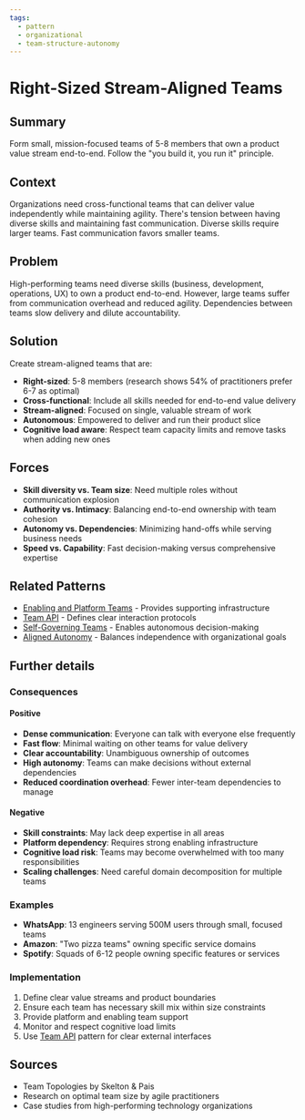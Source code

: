```yaml
---
tags:
  - pattern
  - organizational
  - team-structure-autonomy
---
```

# Right-Sized Stream-Aligned Teams

## Summary
Form small, mission-focused teams of 5-8 members that own a product value stream end-to-end. Follow the "you build it, you run it" principle.

## Context
Organizations need cross-functional teams that can deliver value independently while maintaining agility. There's tension between having diverse skills and maintaining fast communication. Diverse skills require larger teams. Fast communication favors smaller teams.

## Problem
High-performing teams need diverse skills (business, development, operations, UX) to own a product end-to-end. However, large teams suffer from communication overhead and reduced agility. Dependencies between teams slow delivery and dilute accountability.

## Solution
Create stream-aligned teams that are:

- **Right-sized**: 5-8 members (research shows 54% of practitioners prefer 6-7 as optimal)
- **Cross-functional**: Include all skills needed for end-to-end value delivery
- **Stream-aligned**: Focused on single, valuable stream of work
- **Autonomous**: Empowered to deliver and run their product slice
- **Cognitive load aware**: Respect team capacity limits and remove tasks when adding new ones

## Forces
- **Skill diversity vs. Team size**: Need multiple roles without communication explosion
- **Authority vs. Intimacy**: Balancing end-to-end ownership with team cohesion
- **Autonomy vs. Dependencies**: Minimizing hand-offs while serving business needs
- **Speed vs. Capability**: Fast decision-making versus comprehensive expertise

## Related Patterns
- [Enabling and Platform Teams](enabling-platform-teams.md) - Provides supporting infrastructure
- [Team API](team-api.md) - Defines clear interaction protocols
- [Self-Governing Teams](self-governing-teams.md) - Enables autonomous decision-making
- [Aligned Autonomy](aligned-autonomy.md) - Balances independence with organizational goals

## Further details

### Consequences

#### Positive
- **Dense communication**: Everyone can talk with everyone else frequently
- **Fast flow**: Minimal waiting on other teams for value delivery
- **Clear accountability**: Unambiguous ownership of outcomes
- **High autonomy**: Teams can make decisions without external dependencies
- **Reduced coordination overhead**: Fewer inter-team dependencies to manage

#### Negative
- **Skill constraints**: May lack deep expertise in all areas
- **Platform dependency**: Requires strong enabling infrastructure
- **Cognitive load risk**: Teams may become overwhelmed with too many responsibilities
- **Scaling challenges**: Need careful domain decomposition for multiple teams

### Examples
- **WhatsApp**: 13 engineers serving 500M users through small, focused teams
- **Amazon**: "Two pizza teams" owning specific service domains
- **Spotify**: Squads of 6-12 people owning specific features or services

### Implementation
1. Define clear value streams and product boundaries
2. Ensure each team has necessary skill mix within size constraints
3. Provide platform and enabling team support
4. Monitor and respect cognitive load limits
5. Use [Team API](team-api.md) pattern for clear external interfaces

## Sources
- Team Topologies by Skelton & Pais
- Research on optimal team size by agile practitioners
- Case studies from high-performing technology organizations